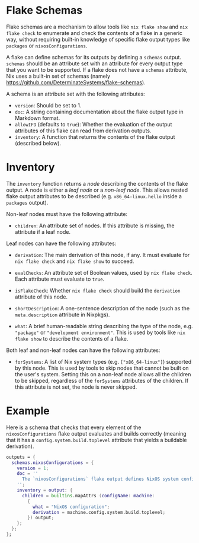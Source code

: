 # Flake Schemas

Flake schemas are a mechanism to allow tools like `nix flake show` and `nix flake check` to enumerate and check the contents of a flake
in a generic way, without requiring built-in knowledge of specific flake output types like `packages` or `nixosConfigurations`.

A flake can define schemas for its outputs by defining a `schemas` output. `schemas` should be an attribute set with an attribute for
every output type that you want to be supported. If a flake does not have a `schemas` attribute, Nix uses a built-in set of schemas (namely https://github.com/DeterminateSystems/flake-schemas).

A schema is an attribute set with the following attributes:

* `version`: Should be set to 1.
* `doc`: A string containing documentation about the flake output type in Markdown format.
* `allowIFD` (defaults to `true`): Whether the evaluation of the output attributes of this flake can read from derivation outputs.
* `inventory`: A function that returns the contents of the flake output (described below).

# Inventory

The `inventory` function returns a *node* describing the contents of the flake output. A node is either a *leaf node* or a *non-leaf node*. This allows nested flake output attributes to be described (e.g. `x86_64-linux.hello` inside a `packages` output).

Non-leaf nodes must have the following attribute:

* `children`: An attribute set of nodes. If this attribute is missing, the attribute if a leaf node.

Leaf nodes can have the following attributes:

* `derivation`: The main derivation of this node, if any. It must evaluate for `nix flake check` and `nix flake show` to succeed.

* `evalChecks`: An attribute set of Boolean values, used by `nix flake check`. Each attribute must evaluate to `true`.

* `isFlakeCheck`: Whether `nix flake check` should build the `derivation` attribute of this node.

* `shortDescription`: A one-sentence description of the node (such as the `meta.description` attribute in Nixpkgs).

* `what`: A brief human-readable string describing the type of the node, e.g. `"package"` or `"development environment"`. This is used by tools like `nix flake show` to describe the contents of a flake.

Both leaf and non-leaf nodes can have the following attributes:

* `forSystems`: A list of Nix system types (e.g. `["x86_64-linux"]`) supported by this node. This is used by tools to skip nodes that cannot be built on the user's system. Setting this on a non-leaf node allows all the children to be skipped, regardless of the `forSystems` attributes of the children. If this attribute is not set, the node is never skipped.

# Example

Here is a schema that checks that every element of the `nixosConfigurations` flake output evaluates and builds correctly (meaning that it has a `config.system.build.toplevel` attribute that yields a buildable derivation).

```nix
outputs = {
  schemas.nixosConfigurations = {
    version = 1;
    doc = ''
      The `nixosConfigurations` flake output defines NixOS system configurations.
    '';
    inventory = output: {
      children = builtins.mapAttrs (configName: machine:
        {
          what = "NixOS configuration";
          derivation = machine.config.system.build.toplevel;
        }) output;
    };
  };
};
```
